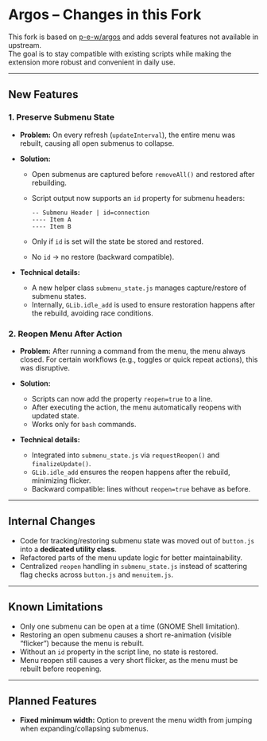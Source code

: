 # Argos – Changes in this Fork

This fork is based on [p-e-w/argos](https://github.com/p-e-w/argos) and adds several features not available in upstream.  
The goal is to stay compatible with existing scripts while making the extension more robust and convenient in daily use.

---

## New Features

### 1. Preserve Submenu State
- **Problem:** On every refresh (`updateInterval`), the entire menu was rebuilt, causing all open submenus to collapse.
- **Solution:**  
  - Open submenus are captured before `removeAll()` and restored after rebuilding.  
  - Script output now supports an `id` property for submenu headers:  

    ```text
    -- Submenu Header | id=connection
    ---- Item A
    ---- Item B
    ```

  - Only if `id` is set will the state be stored and restored.  
  - No `id` → no restore (backward compatible).

- **Technical details:**  
  - A new helper class `submenu_state.js` manages capture/restore of submenu states.  
  - Internally, `GLib.idle_add` is used to ensure restoration happens after the rebuild, avoiding race conditions.

### 2. Reopen Menu After Action
- **Problem:** After running a command from the menu, the menu always closed. For certain workflows (e.g., toggles or quick repeat actions), this was disruptive.  
- **Solution:**  
  - Scripts can now add the property `reopen=true` to a line.  
  - After executing the action, the menu automatically reopens with updated state.  
  - Works only for `bash` commands.  

- **Technical details:**  
  - Integrated into `submenu_state.js` via `requestReopen()` and `finalizeUpdate()`.  
  - `GLib.idle_add` ensures the reopen happens after the rebuild, minimizing flicker.  
  - Backward compatible: lines without `reopen=true` behave as before.

---

## Internal Changes

- Code for tracking/restoring submenu state was moved out of `button.js` into a **dedicated utility class**.  
- Refactored parts of the menu update logic for better maintainability.  
- Centralized `reopen` handling in `submenu_state.js` instead of scattering flag checks across `button.js` and `menuitem.js`.

---

## Known Limitations

- Only one submenu can be open at a time (GNOME Shell limitation).  
- Restoring an open submenu causes a short re-animation (visible “flicker”) because the menu is rebuilt.  
- Without an `id` property in the script line, no state is restored.  
- Menu reopen still causes a very short flicker, as the menu must be rebuilt before reopening.

---

## Planned Features

- **Fixed minimum width:** Option to prevent the menu width from jumping when expanding/collapsing submenus.  
